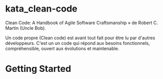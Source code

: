 # kata_clean-code

Clean Code: A Handbook of Agile Software Craftsmanship » de Robert C. Martin (Uncle Bob).

Un code propre (Clean code) est avant tout fait pour être lu par d'autres développeurs. 
C'est un un code qui répond aux besoins fonctionnels, compréhensible, ouvert aux évolutions et maintenable.

# Getting Started

```bash


